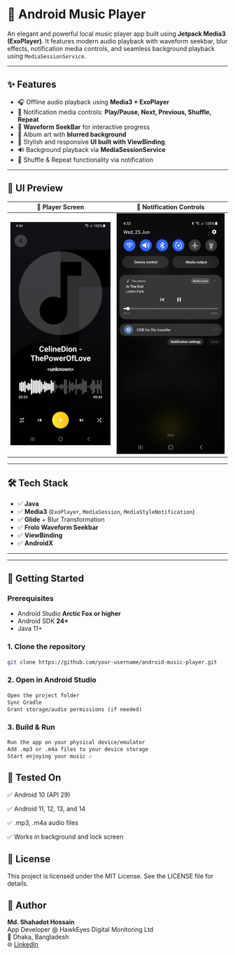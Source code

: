 # 🎵 Android Music Player

An elegant and powerful local music player app built using **Jetpack Media3 (ExoPlayer)**. It features modern audio playback with waveform seekbar, blur effects, notification media controls, and seamless background playback using `MediaSessionService`.

---

## ✨ Features

- 🎧 Offline audio playback using **Media3 + ExoPlayer**
- 🔄 Notification media controls: **Play/Pause, Next, Previous, Shuffle, Repeat**
- 📶 **Waveform SeekBar** for interactive progress
- 🌁 Album art with **blurred background**
- 📱 Stylish and responsive **UI built with ViewBinding**
- 🔊 Background playback via **MediaSessionService**
- 🔁 Shuffle & Repeat functionality via notification

---

## 📸 UI Preview

| 🎼 Player Screen | 🔔 Notification Controls |
|------------------|---------------------------|
| ![Player UI](screenshots/player_ui.png) | ![Notification](screenshots/notification_controls.png)

---

## 🛠 Tech Stack

- ✅ **Java**
- ✅ **Media3** (`ExoPlayer`, `MediaSession`, `MediaStyleNotification`)
- ✅ **Glide** + Blur Transformation
- ✅ **Frolo Waveform Seekbar**
- ✅ **ViewBinding**
- ✅ **AndroidX**

---



---

## 🚀 Getting Started

### Prerequisites

- Android Studio **Arctic Fox or higher**
- Android SDK **24+**
- Java 11+

### 1. Clone the repository

```bash
git clone https://github.com/your-username/android-music-player.git
```
### 2. Open in Android Studio
	Open the project folder
	Sync Gradle
	Grant storage/audio permissions (if needed)

### 3. Build & Run
	Run the app on your physical device/emulator
	Add .mp3 or .m4a files to your device storage
	Start enjoying your music 🎶
	

## 🧪 Tested On
✅ Android 10 (API 29)

✅ Android 11, 12, 13, and 14

✅ .mp3, .m4a audio files

✅ Works in background and lock screen

## 📜 License
This project is licensed under the MIT License. See the LICENSE file for details.

## 👤 Author

**Md. Shahadot Hossain**  
App Developer @ HawkEyes Digital Monitoring Ltd  
📍 Dhaka, Bangladesh  
🌐 [LinkedIn](https://www.linkedin.com/in/shahadot786/)





































